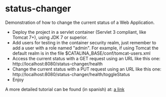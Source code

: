 # status-changer
Demonstration of how to change the current status of a Web Application.

- Deploy the project in a servlet container (Servlet 3 compliant, like Tomcat 7+), using JDK 7 or superior.
- Add users for testing in the container security realm, just remember to add a user with a role named "admin". For example, if using Tomcat the default realm is in the file $CATALINA_BASE/conf/tomcat-users.xml
- Access the current status with a GET request using an URL like this one: http://localhost:8080/status-changer/health
- Change the current status with a PUT request using an URL like this one: http://localhost:8080/status-changer/health/toggleStatus
- Enjoy

A more detailed tutorial can be found (in spanish) at: [a link](http://nombre-temp.blogspot.com/2015/01/cambiar-el-estado-de-una-aplicacion-web.html)